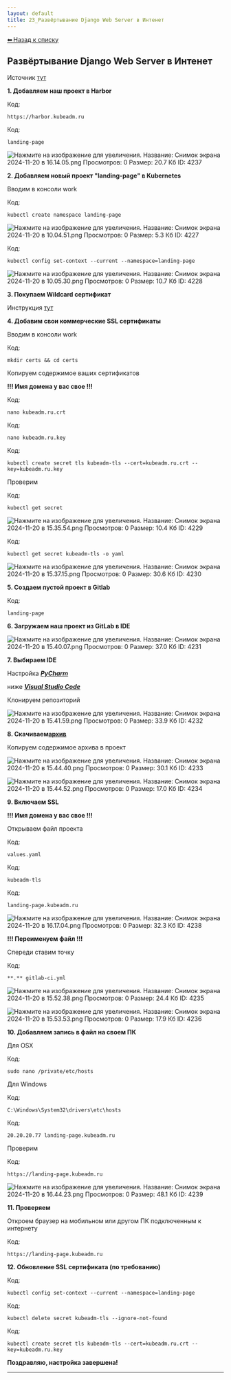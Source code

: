 ```yaml
---
layout: default
title: 23_Развёртывание Django Web Server в Интенет
---
```

<a class="back-link" href="../index.html">⬅ Назад к списку</a>


##  Развёртывание Django Web Server в Интенет 

Источник [тут](https://github.com/Williano/Landing-Page/tree/master)  
  
**1\. Добавляем наш проект в Harbor**  
  


Код:
    
    
    https://harbor.kubeadm.ru

Код:
    
    
    landing-page

![Нажмите на изображение для увеличения.  Название:	Снимок экрана 2024-11-20 в 16.14.05.png Просмотров:	0 Размер:	20.7 Кб ID:	4237](..\images\\img_4237_1732108477.png)  
  
**2\. Добавляем новый проект "landing-page" в Kubernetes**  
  
Вводим в консоли work  
  


Код:
    
    
    kubectl create namespace landing-page

![Нажмите на изображение для увеличения.  Название:	Снимок экрана 2024-11-20 в 10.04.51.png Просмотров:	0 Размер:	5.3 Кб ID:	4227](..\images\\img_4227_1732086324.png)  
  


Код:
    
    
    kubectl config set-context --current --namespace=landing-page

![Нажмите на изображение для увеличения.  Название:	Снимок экрана 2024-11-20 в 10.05.30.png Просмотров:	0 Размер:	10.7 Кб ID:	4228](..\images\\img_4228_1732086364.png)  
  
**3\. Покупаем Wildcard сертификат**  
  
Инструкция [тут](https://forum.kubeadm.ru/node/3514)  
  
**4\. Добавим свои коммерческие SSL сертификаты**  
  
Вводим в консоли work  
  


Код:
    
    
    mkdir certs && cd certs

Копируем содержимое ваших сертификатов  
  
**!!! Имя домена у вас свое !!!**  
  


Код:
    
    
    nano kubeadm.ru.crt

Код:
    
    
    nano kubeadm.ru.key

Код:
    
    
    kubectl create secret tls kubeadm-tls --cert=kubeadm.ru.crt --key=kubeadm.ru.key

Проверим  
  


Код:
    
    
    kubectl get secret

![Нажмите на изображение для увеличения.  Название:	Снимок экрана 2024-11-20 в 15.35.54.png Просмотров:	0 Размер:	10.4 Кб ID:	4229](..\images\\img_4229_1732106210.png)  
  


Код:
    
    
    kubectl get secret kubeadm-tls -o yaml

![Нажмите на изображение для увеличения.  Название:	Снимок экрана 2024-11-20 в 15.37.15.png Просмотров:	0 Размер:	30.6 Кб ID:	4230](..\images\\img_4230_1732106269.png)  
  
**5\. Создаем пустой проект в Gitlab**  
  


Код:
    
    
    landing-page

**6\. Загружаем наш проект из GitLab в IDE**  
  
![Нажмите на изображение для увеличения.  Название:	Снимок экрана 2024-11-20 в 15.40.07.png Просмотров:	0 Размер:	37.0 Кб ID:	4231](..\images\\img_4231_1732106438.png)  
  
**7\. Выбираем IDE**  
  
Настройка _**[PyCharm](https://forum.kubeadm.ru/node/4791)**_  
  
ниже _**[Visual Studio Code](https://code.visualstudio.com/download)**_  
  
Клонируем репозиторий  
  
![Нажмите на изображение для увеличения.  Название:	Снимок экрана 2024-11-20 в 15.41.59.png Просмотров:	0 Размер:	33.9 Кб ID:	4232](..\images\\img_4232_1732106608.png)  
  
**8\. Скачиваем[архив](https://galkin-vladimir.ru:5446/d/s/13dCk63bU1BtZL9x5aZKDMYVmfYDvbLY/xmuIhTgSjcWomVBtZ0CCF3A3081cz2X5-mrrgAHl7VAw)**  
  
Копируем содержимое архива в проект  
  
![Нажмите на изображение для увеличения.  Название:	Снимок экрана 2024-11-20 в 15.44.40.png Просмотров:	0 Размер:	30.1 Кб ID:	4233](..\images\\img_4233_1732106763.png)  
  
![Нажмите на изображение для увеличения.  Название:	Снимок экрана 2024-11-20 в 15.44.52.png Просмотров:	0 Размер:	17.0 Кб ID:	4234](..\images\\img_4234_1732106805.png)  
  
**9\. Включаем SSL**  
  
**!!! Имя домена у вас свое !!!**  
  
Открываем файл проекта  
  


Код:
    
    
    values.yaml

Код:
    
    
    kubeadm-tls

Код:
    
    
    landing-page.kubeadm.ru

![Нажмите на изображение для увеличения.  Название:	Снимок экрана 2024-11-20 в 16.17.04.png Просмотров:	0 Размер:	32.3 Кб ID:	4238](..\images\\img_4238_1732108670.png)  
  
**!!! Переименуем файл !!!**  
  
Спереди ставим точку  
  


Код:
    
    
    **.** gitlab-ci.yml

![Нажмите на изображение для увеличения.  Название:	Снимок экрана 2024-11-20 в 15.52.38.png Просмотров:	0 Размер:	24.4 Кб ID:	4235](..\images\\img_4235_1732107213.png)  
  
![Нажмите на изображение для увеличения.  Название:	Снимок экрана 2024-11-20 в 15.53.53.png Просмотров:	0 Размер:	17.9 Кб ID:	4236](..\images\\img_4236_1732107292.png)  
  
**10\. Добавляем запись в файл на своем ПК**  
  
Для OSX  
  


Код:
    
    
    sudo nano /private/etc/hosts

Для Windows  
  


Код:
    
    
    C:\Windows\System32\drivers\etc\hosts

Код:
    
    
    20.20.20.77 landing-page.kubeadm.ru

Проверим  
  


Код:
    
    
    https://landing-page.kubeadm.ru

![Нажмите на изображение для увеличения.  Название:	Снимок экрана 2024-11-20 в 16.44.23.png Просмотров:	0 Размер:	48.1 Кб ID:	4239](..\images\\img_4239_1732110305.png)  
  
**11\. Проверяем**  
  
Откроем браузер на мобильном или другом ПК подключенным к интернету  
  


Код:
    
    
    https://landing-page.kubeadm.ru

**12\. Обновление SSL сертификата (по требованию)**  
  


Код:
    
    
    kubectl config set-context --current --namespace=landing-page

Код:
    
    
    kubectl delete secret kubeadm-tls --ignore-not-found

Код:
    
    
    kubectl create secret tls kubeadm-tls --cert=kubeadm.ru.crt --key=kubeadm.ru.key

**Поздравляю, настройка завершена!**


---

